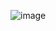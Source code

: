 ![image](https://user-images.githubusercontent.com/30289477/208316779-2d77d7d5-ef37-4331-9f02-d458d9bead35.png)
